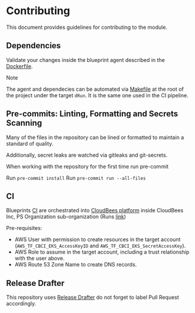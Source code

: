 # Contributing

This document provides guidelines for contributing to the module.

## Dependencies

Validate your changes inside the blueprint agent described in the [Dockerfile](.docker).

> [!NOTE]
> The agent and dependecies can be automated via [Makefile](Makefile) at the root of the project under the target `dRun`. It is the same one used in the CI pipeline.

## Pre-commits: Linting, Formatting and Secrets Scanning

Many of the files in the repository can be lined or formatted to maintain a standard of quality.

Additionally, secret leaks are watched via gitleaks and git-secrets.

When working with the repository for the first time run pre-commit

Run `pre-commit install`
Run `pre-commit run --all-files`

## CI

Blueprints [CI](.cloudbees/workflows/ci.yaml) are orchestrated into [CloudBees platform](https://www.cloudbees.com/products/saas-platform) inside CloudBees Inc, PS Organization sub-organization (Runs [link](https://cloudbees.io/orgs/cloudbees~professional-services/components/94c50dcf-125e-4767-b9c5-58d6d669a1f6/runs))

Pre-requisites:

- AWS User with permission to create resources in the target account (`AWS_TF_CBCI_EKS_AccessKeyID` and `AWS_TF_CBCI_EKS_SecretAccessKey`).
- AWS Role to assume in the target account, including a trust relationship with the user above.
- AWS Route 53 Zone Name to create DNS records.

## Release Drafter

This repository uses [Release Drafter](https://github.com/release-drafter/release-drafter) do not forget to label Pull Request accordingly.
